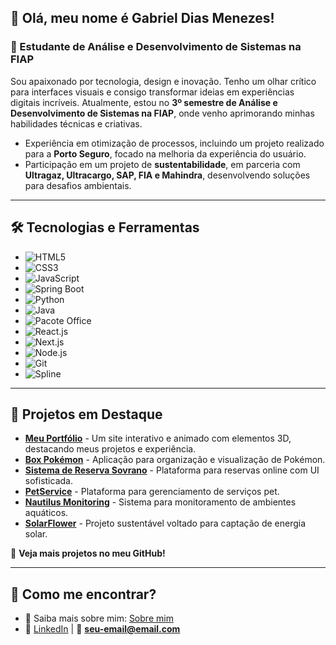 ## 👋 Olá, meu nome é Gabriel Dias Menezes!
### 🚀 Estudante de Análise e Desenvolvimento de Sistemas na FIAP

Sou apaixonado por tecnologia, design e inovação. Tenho um olhar crítico para interfaces visuais e consigo transformar ideias em experiências digitais incríveis. Atualmente, estou no **3º semestre de Análise e Desenvolvimento de Sistemas na FIAP**, onde venho aprimorando minhas habilidades técnicas e criativas.

- Experiência em otimização de processos, incluindo um projeto realizado para a **Porto Seguro**, focado na melhoria da experiência do usuário.
- Participação em um projeto de **sustentabilidade**, em parceria com **Ultragaz, Ultracargo, SAP, FIA e Mahindra**, desenvolvendo soluções para desafios ambientais.


---

## 🛠️ Tecnologias e Ferramentas

- ![HTML5](https://img.shields.io/badge/HTML5-E34F26?style=for-the-badge&logo=html5&logoColor=white)
- ![CSS3](https://img.shields.io/badge/CSS3-1572B6?style=for-the-badge&logo=css3&logoColor=white)
- ![JavaScript](https://img.shields.io/badge/JavaScript-F7DF1E?style=for-the-badge&logo=javascript&logoColor=black)
- ![Spring Boot](https://img.shields.io/badge/Spring%20Boot-6DB33F?style=for-the-badge&logo=spring-boot&logoColor=white)
- ![Python](https://img.shields.io/badge/Python-3776AB?style=for-the-badge&logo=python&logoColor=white)
- ![Java](https://img.shields.io/badge/Java-007396?style=for-the-badge&logo=java&logoColor=white)
- ![Pacote Office](https://img.shields.io/badge/Microsoft%20Office-D83B01?style=for-the-badge&logo=microsoft-office&logoColor=white)
- ![React.js](https://img.shields.io/badge/React-20232A?style=for-the-badge&logo=react&logoColor=61DAFB)
- ![Next.js](https://img.shields.io/badge/Next.js-000000?style=for-the-badge&logo=nextdotjs&logoColor=white)
- ![Node.js](https://img.shields.io/badge/Node.js-339933?style=for-the-badge&logo=nodedotjs&logoColor=white)
- ![Git](https://img.shields.io/badge/Git-F05032?style=for-the-badge&logo=git&logoColor=white)
- ![Spline](https://img.shields.io/badge/Spline-FFB400?style=for-the-badge&logo=spline&logoColor=white)
---

## 🌟 Projetos em Destaque

- [**Meu Portfólio**](https://diasportfolio.vercel.app) - Um site interativo e animado com elementos 3D, destacando meus projetos e experiência.
- [**Box Pokémon**](https://github.com/gabrieldiasmenezes/Box-Pokemon) - Aplicação para organização e visualização de Pokémon.
- [**Sistema de Reserva Sovrano**](https://github.com/gabrieldiasmenezes/reserva-Sovrano) - Plataforma para reservas online com UI sofisticada.
- [**PetService**](https://github.com/gabrieldiasmenezes/PetService) - Plataforma para gerenciamento de serviços pet.
- [**Nautilus Monitoring**](https://github.com/gabrieldiasmenezes/Nautilus-Monitoring) - Sistema para monitoramento de ambientes aquáticos.
- [**SolarFlower**](https://github.com/gabrieldiasmenezes/solarflower) - Projeto sustentável voltado para captação de energia solar.



📌 **Veja mais projetos no meu GitHub!**

---

## 🚀 Como me encontrar?

- 📌 Saiba mais sobre mim: [Sobre mim](https://diasportfolio.vercel.app/sobre-mim)
- 🔗 [LinkedIn](https://www.linkedin.com/in/seu-usuario/) | 📧 **seu-email@email.com**


